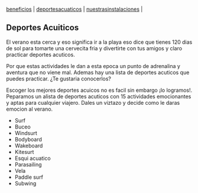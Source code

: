 [beneficios](./beneficios.md) | [deportesacuaticos](./deportesacuaticos) | [nuestrasinstalaciones](./nuestrasinstalaciones) | 


## Deportes Acuiticos

El verano esta cerca y eso significa ir a la playa eso dice que tienes 120 dias de sol para tomarte una cervecita fria y divertirte  con tus amigos y claro practicar deportes acuticos.

Por que estas actividades le dan a esta epoca un punto de adrenalina y aventura que no viene mal. Ademas hay una lista de deportes acuticos que puedes practicar. ¿Te gustaria conocerlos?

Escoger los mejores deportes acuicos no es facil sin embargo ¡lo logramos!.
Peparamos un alista de deportes acuticos con 15 actividades emocionantes y aptas para cualquier viajero. Dales un viztazo y decide como le daras emocion al verano.

- Surf
- Buceo
- Windsurt
- Bodyboard
- Wakeboard
- Kitesurt
- Esqui acuatico
- Parasailing
- Vela
- Paddle surf
- Subwing
